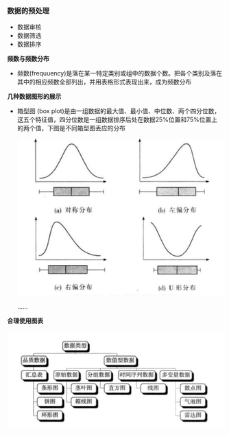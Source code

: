 ### 数据的预处理

* 数据审核
* 数据筛选
* 数据排序



**频数与频数分布**

* 频数(frequuency)是落在某一特定类别或组中的数据个数。把各个类别及落在其中的相应频数全部列出，并用表格形式表现出来，成为频数分布



**几种数据图形的展示**

* 箱型图 (box plot)是由一组数据的最大值、最小值、中位数、两个四分位数，这五个特征值，四分位数是一组数据排序后处在数据25%位置和75%位置上的两个值，下图是不同箱型图丢应的分布

  ![image-20191105154031028](../img/image-20191105154031028.png)

  …...



**合理使用图表**

![image-20191105181628761](../img/image-20191105181628761.png)